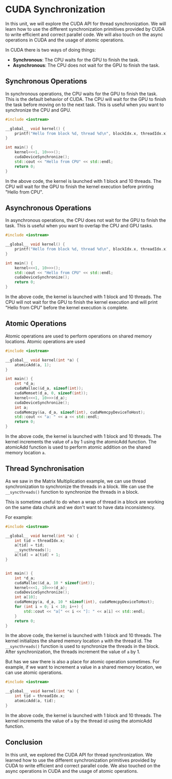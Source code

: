 # CUDA Synchronization

In this unit, we will explore the CUDA API for thread synchronization. We will learn how to use the different synchronization primitives provided by CUDA to write efficient and correct parallel code. We will also touch on the async operations in CUDA and the usage of atomic operations.

In CUDA there is two ways of doing things:

- **Synchronous**: The CPU waits for the GPU to finish the task.
- **Asynchronous**: The CPU does not wait for the GPU to finish the task.

## Synchronous Operations

In synchronous operations, the CPU waits for the GPU to finish the task. This is the default behavior of CUDA. The CPU will wait for the GPU to finish the task before moving on to the next task. This is useful when you want to synchronize the CPU and GPU.

```cpp
#include <iostream>

__global__ void kernel() {
    printf("Hello from block %d, thread %d\n", blockIdx.x, threadIdx.x);
}

int main() {
    kernel<<<1, 10>>>();
    cudaDeviceSynchronize();
    std::cout << "Hello from CPU" << std::endl;
    return 0;
}
```

In the above code, the kernel is launched with 1 block and 10 threads. The CPU will wait for the GPU to finish the kernel execution before printing "Hello from CPU".

## Asynchronous Operations

In asynchronous operations, the CPU does not wait for the GPU to finish the task. This is useful when you want to overlap the CPU and GPU tasks.

```cpp
#include <iostream>

__global__ void kernel() {
    printf("Hello from block %d, thread %d\n", blockIdx.x, threadIdx.x);
}

int main() {
    kernel<<<1, 10>>>();
    std::cout << "Hello from CPU" << std::endl;
    cudaDeviceSynchronize();
    return 0;
}
```

In the above code, the kernel is launched with 1 block and 10 threads. The CPU will not wait for the GPU to finish the kernel execution and will print "Hello from CPU" before the kernel execution is complete.

## Atomic Operations

Atomic operations are used to perform operations on shared memory locations. Atomic operations are used

```cpp
#include <iostream>

__global__ void kernel(int *a) {
    atomicAdd(a, 1);
}

int main() {
    int *d_a;
    cudaMalloc(&d_a, sizeof(int));
    cudaMemset(d_a, 0, sizeof(int));
    kernel<<<1, 10>>>(d_a);
    cudaDeviceSynchronize();
    int a;
    cudaMemcpy(&a, d_a, sizeof(int), cudaMemcpyDeviceToHost);
    std::cout << "a: " << a << std::endl;
    return 0;
}
```

In the above code, the kernel is launched with 1 block and 10 threads. The kernel increments the value of `a` by 1 using the atomicAdd function. The atomicAdd function is used to perform atomic addition on the shared memory location `a`.

## Thread Synchronisation

As we saw in the Matrix Multiplication example, we can use thread synchronization to synchronize the threads in a block. We can use the `__syncthreads()` function to synchronize the threads in a block.

This is sometime useful to do when a wrap of thread in a block are working on the same data chunk and we don't want to have data inconsistency.

For example:

```cpp
#include <iostream>

__global__ void kernel(int *a) {
    int tid = threadIdx.x;
    a[tid] = tid;
    __syncthreads();
    a[tid] = a[tid] + 1;
}


int main() {
    int *d_a;
    cudaMalloc(&d_a, 10 * sizeof(int));
    kernel<<<1, 10>>>(d_a);
    cudaDeviceSynchronize();
    int a[10];
    cudaMemcpy(a, d_a, 10 * sizeof(int), cudaMemcpyDeviceToHost);
    for (int i = 0; i < 10; i++) {
        std::cout << "a[" << i << "]: " << a[i] << std::endl;
    }
    return 0;
}
```

In the above code, the kernel is launched with 1 block and 10 threads. The kernel initializes the shared memory location `a` with the thread id. The `__syncthreads()` function is used to synchronize the threads in the block. After synchronization, the threads increment the value of `a` by 1.


But has we saw there is also a place for atomic operation sometimes. For example, if we want to increment a value in a shared memory location, we can use atomic operations.

```cpp
#include <iostream>

__global__ void kernel(int *a) {
    int tid = threadIdx.x;
    atomicAdd(a, tid);
}
```

In the above code, the kernel is launched with 1 block and 10 threads. The kernel increments the value of `a` by the thread id using the atomicAdd function.


## Conclusion

In this unit, we explored the CUDA API for thread synchronization. We learned how to use the different synchronization primitives provided by CUDA to write efficient and correct parallel code. We also touched on the async operations in CUDA and the usage of atomic operations.
